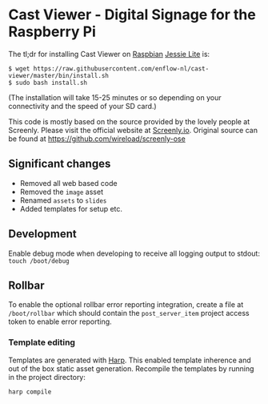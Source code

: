 # Cast Viewer - Digital Signage for the Raspberry Pi

The tl;dr for installing Cast Viewer on [Raspbian](https://www.raspberrypi.org/downloads/raspbian/) [Jessie Lite](https://downloads.raspberrypi.org/raspbian_lite_latest) is:

```
$ wget https://raw.githubusercontent.com/enflow-nl/cast-viewer/master/bin/install.sh
$ sudo bash install.sh
```

(The installation will take 15-25 minutes or so depending on your connectivity and the speed of your SD card.)

This code is mostly based on the source provided by the lovely people at Screenly. Please visit the official website at [Screenly.io](http://www.screenly.io). Original source can be found at https://github.com/wireload/screenly-ose

## Significant changes
- Removed all web based code
- Removed the `image` asset
- Renamed `assets` to `slides`
- Added templates for setup etc.

## Development
Enable debug mode when developing to receive all logging output to stdout: `touch /boot/debug`

## Rollbar
To enable the optional rollbar error reporting integration, create a file at `/boot/rollbar` which should contain the `post_server_item` project access token to enable error reporting.  

### Template editing
Templates are generated with [Harp](http://harpjs.com/). This enabled template inherence and out of the box static asset generation.
Recompile the templates by running in the project directory:
```bash
harp compile
```
